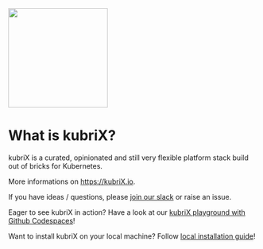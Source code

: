 <img src="https://github.com/user-attachments/assets/58af160d-92d5-4786-8f1d-f901582500ad" width="200px">

# What is kubriX?

kubriX is a curated, opinionated and still very flexible platform stack build out of bricks for Kubernetes.

More informations on https://kubriX.io.

If you have ideas / questions, please [join our slack](https://join.slack.com/t/kubrix-platform/shared_invite/zt-2rc1yty2f-VTT3GOzUvo_k5hrgKbppKQ) or raise an issue.

Eager to see kubriX in action? Have a look at our [kubriX playground with Github Codespaces](kubrix-playground-github-codespaces.md)!

Want to install kubriX on your local machine? Follow [local installation guide](kubrix-local-installation.md)!










